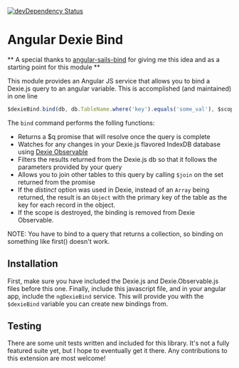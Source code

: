 [![devDependency Status](https://david-dm.org/nhahn/angular-dexie-bind/dev-status.svg)](https://david-dm.org/nhahn/angular-dexie-bind#info=devDependencies)

Angular Dexie Bind
==================

** A special thanks to [angular-sails-bind](https://github.com/diegopamio/angular-sails-bind) for giving me this idea and as a starting point for this module **

This module provides an Angular JS service that allows you to bind a Dexie.js query to an angular variable. This is accomplished (and maintained) in one line

```javascript
$dexieBind.bind(db, db.TableName.where('key').equals('some_val'), $scope);
```

The `bind` command performs the folling functions:
- Returns a $q promise that will resolve once the query is complete
- Watches for any changes in your Dexie.js flavored IndexDB database using [Dexie Observable]()
- Filters the results returned from the Dexie.js db so that it follows the parameters provided by your query
- Allows you to join other tables to this query by calling `$join` on the set returned from the promise
- If the *distinct* option was used in Dexie, instead of an `Array` being returned, the result is an `Object` with the primary key of the table as the key for each record in the object.
- If the scope is destroyed, the binding is removed from Dexie Observable. 

NOTE: You have to bind to a query that returns a collection, so binding on something like first() doesn't work. 

Installation
------------

First, make sure you have included the Dexie.js and Dexie.Observable.js files before this one. Finally, include this javascript file, and in your angular app, include the `ngDexieBind` service. This will provide you with the `$dexieBind` variable you can create new bindings from. 

Testing
------------
There are some unit tests written and included for this library. It's not a fully featured suite yet, but I hope to eventually get it there. Any contributions to this extension are most welcome!
